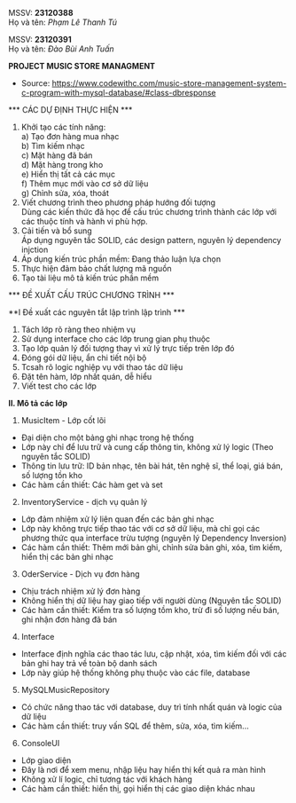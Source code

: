 MSSV: **23120388**  
Họ và tên: *Phạm Lê Thanh Tú*  
  
MSSV: **23120391**  
Họ và tên: *Đào Bùi Anh Tuấn*  

****PROJECT MUSIC STORE MANAGMENT****
- Source: https://www.codewithc.com/music-store-management-system-c-program-with-mysql-database/#class-dbresponse

*** CÁC DỰ ĐỊNH THỰC HIỆN ***  

1. Khởi tạo các tính năng:  
    a) Tạo đơn hàng mua nhạc  
    b) Tìm kiếm nhạc  
    c) Mặt hàng đã bán  
    d) Mặt hàng trong kho  
    e) Hiển thị tất cả các mục  
    f) Thêm mục mới vào cơ sở dữ liệu  
    g) Chỉnh sửa, xóa, thoát  
2. Viết chương trình theo phương pháp hướng đối tượng  
Dùng các kiến thức đã học để cấu trúc chương trình thành các lớp với các thuộc tính và hành vi phù hợp.  
3. Cải tiến và bổ sung  
Áp dụng nguyên tắc SOLID, các design pattern, nguyên lý dependency injction  
4. Áp dụng kiến trúc phần mềm: Đang thảo luận lựa chọn  
5. Thực hiện đảm bảo chất lượng mã nguồn  
6. Tạo tài liệu mô tả kiến trúc phần mềm  

*** ĐỀ XUẤT CẤU TRÚC CHƯƠNG TRÌNH ***  

**I Đề xuất các nguyên tắt lập trình lập trình ***  

1. Tách lớp rõ ràng theo nhiệm vụ  
2. Sử dụng interface cho các lớp trung gian phụ thuộc  
3. Tạo lớp quản lý đối tượng thay vì xử lý trực tiếp trên lớp đó  
4. Đóng gói dữ liệu, ẩn chi tiết nội bộ  
5. Tcsah rõ logic nghiệp vụ với thao tác dữ liệu  
6. Đặt tên hàm, lớp nhất quán, dễ hiểu  
7. Viết test cho các lớp  
  
**II. Mô tả các lớp**  
1. MusicItem - Lớp cốt lõi  
- Đại diện cho một bảng ghi nhạc trong hệ thống  
- Lớp này chỉ để lưu trữ và cung cấp thông tin, không xử lý logic (Theo nguyên tắc SOLID)  
- Thông tin lưu trữ:  ID bản nhạc, tên bài hát, tên nghệ sĩ, thể loại, giá bán, số lượng tồn kho  
- Các hàm cần thiết: Các hàm get và set  
2. InventoryService - dịch vụ quản lý  
- Lớp đảm nhiệm xử lý liên quan đến các bản ghi nhạc  
- Lớp này không trực tiếp thao tác với cơ sở dữ liệu, mà chỉ gọi các phương thức qua interface trừu tượng (nguyên lý Dependency Inversion)  
- Các hàm cần thiết: Thêm mới bản ghi, chỉnh sửa bản ghi, xóa, tìm kiếm, hiển thị các bản ghi nhạc  
3. OderService - Dịch vụ đơn hàng  
- Chịu trách nhiệm xử lý đơn hàng  
- Không hiển thị dữ liệu hay giao tiếp với người dùng (Nguyên tắc SOLID)  
- Các hàm cần thiết: Kiểm tra số lượng tồm kho, trừ đi số lượng nếu bán, ghi nhận đơn hàng đã bán  
4. Interface  
- Interface định nghĩa các thao tác lưu, cập nhật, xóa, tìm kiếm đối với các bản ghi hay trả về toàn bộ danh sách  
- Lớp này giúp hệ thống không phụ thuộc vào các file, database  
5. MySQLMusicRepository  
- Có chức năng thao tác với database, duy trì tính nhất quán và logic của dữ liệu  
- Các hàm cần thiết: truy vấn SQL để thêm, sửa, xóa, tìm kiếm...  
6. ConsoleUI  
- Lớp giao diện  
- Đây là nơi để xem menu, nhập liệu hay hiển thị kết quả ra màn hình  
- Không xử lí logic, chỉ tương tác với khách hàng  
- Các hàm cần thiết: hiển thị, gọi hiển thị các giao diện khác nhau  
